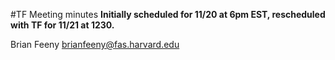 #TF Meeting minutes
__Initially scheduled for 11/20 at 6pm EST, rescheduled with TF for 11/21 at 1230.__

Brian Feeny <brianfeeny@fas.harvard.edu>
